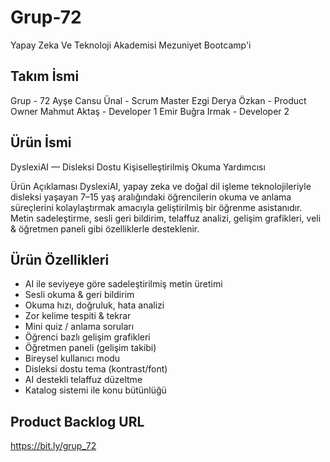 # Grup-72
Yapay Zeka Ve Teknoloji Akademisi Mezuniyet Bootcamp'i
## Takım İsmi 
Grup - 72 
Ayşe Cansu Ünal - Scrum Master
Ezgi Derya Özkan - Product Owner
Mahmut Aktaş - Developer 1
Emir Buğra Irmak - Developer 2 

## Ürün İsmi
DyslexiAI — Disleksi Dostu Kişiselleştirilmiş Okuma Yardımcısı

 Ürün Açıklaması
DyslexiAI, yapay zeka ve doğal dil işleme teknolojileriyle disleksi yaşayan 7–15 yaş aralığındaki öğrencilerin okuma ve anlama süreçlerini kolaylaştırmak amacıyla geliştirilmiş bir öğrenme asistanıdır. Metin sadeleştirme, sesli geri bildirim, telaffuz analizi, gelişim grafikleri, veli & öğretmen paneli gibi özelliklerle desteklenir.

## Ürün Özellikleri
- AI ile seviyeye göre sadeleştirilmiş metin üretimi
- Sesli okuma & geri bildirim
- Okuma hızı, doğruluk, hata analizi
- Zor kelime tespiti & tekrar
- Mini quiz / anlama soruları
- Öğrenci bazlı gelişim grafikleri
- Öğretmen paneli (gelişim takibi)
- Bireysel kullanıcı modu
- Disleksi dostu tema (kontrast/font)
- AI destekli telaffuz düzeltme
- Katalog sistemi ile konu bütünlüğü

## Product Backlog URL
https://bit.ly/grup_72

